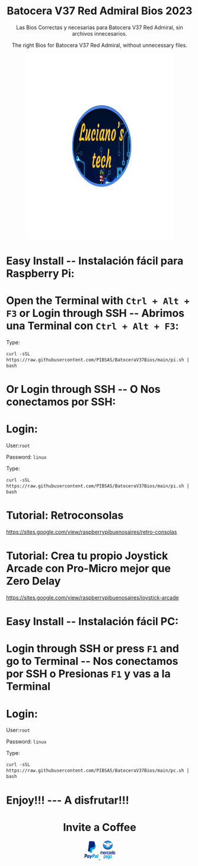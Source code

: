 <h1 align="center"> Batocera V37 Red Admiral Bios 2023</h1>
<p align="center">
Las Bios Correctas y necesarias para Batocera V37 Red Admiral, sin archivos innecesarios.
</p>
<p align="center">
The right Bios for Batocera V37 Red Admiral, without unnecessary files.
</p>
<p align="center">
<img src="https://raw.githubusercontent.com/PIBSAS/RetroPieBios/master/logov3.png" alt="Raspberry Pi Buenos Aires" width="400" height="500">
</p>


# Easy Install -- Instalación fácil para Raspberry Pi:

# Open the Terminal with `Ctrl + Alt + F3` or Login through SSH -- Abrimos una Terminal con `Ctrl + Alt + F3`:

Type:

```
curl -sSL https://raw.githubusercontent.com/PIBSAS/BatoceraV37Bios/main/pi.sh | bash
```

# Or Login through SSH -- O Nos conectamos por SSH:

# Login:

User:`root`

Password: `linux`

Type:

```
curl -sSL https://raw.githubusercontent.com/PIBSAS/BatoceraV37Bios/main/pi.sh | bash
```
# Tutorial: Retroconsolas
https://sites.google.com/view/raspberrypibuenosaires/retro-consolas

# Tutorial: Crea tu propio Joystick Arcade con Pro-Micro mejor que Zero Delay
https://sites.google.com/view/raspberrypibuenosaires/joystick-arcade

# Easy Install -- Instalación fácil PC:

# Login through SSH or press `F1` and go to Terminal -- Nos conectamos por SSH o Presionas `F1` y vas a la Terminal

# Login:

User:`root`

Password: `linux`

Type:

```
curl -sSL https://raw.githubusercontent.com/PIBSAS/BatoceraV37Bios/main/pc.sh | bash
```
# Enjoy!!! --- A disfrutar!!!

<h1 align="center"> Invite a Coffee</h1>
<p align="center">
<a href="https://www.paypal.com/paypalme/RaspberryPiBsAs">
<img src="https://raw.githubusercontent.com/PIBSAS/MiPiTV/master/Paypal_2014_logo.png" alt="Invite a Coffee" width="40" height="50">
</a>
<a href="https://link.mercadopago.com.ar/raspberrypibsas">
<img src="https://raw.githubusercontent.com/PIBSAS/MiPiTV/master/MercadoPago.png" alt="Invite a Coffee" width="40" height="50">
</a>
</p>
